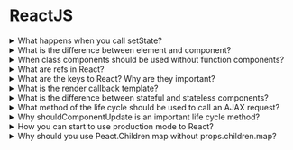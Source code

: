 # ReactJS

<details>
  <summary>What happens when you call setState?</summary>

  Firstly, when setState function called, React contacts a state and new state props, after that to start the agreement process that allows updating a view in one of the most effective ways. For it React generates a new tree of React elements and a comparison of new and old trees between themselves. It allows knowing what changes.

</details>

<details>
  <summary>What is the difference between element and component?</summary>

  Each React element is an object view of a user interface part.
  Each component is a function or class that gets data and returns a React element.

</details>

<details>
  <summary>When class components should be used without function components?</summary>

  Class components are used if it has to work with state and life cycle methods. For all of the other cases have to be used function components. One of the most important reasons to use a functional style is a minimization process. It is easier to minimize functions then classes.
  *Note*: Last versions of the React allows using hooks for a rendering optimization and a state using.

</details>

<details>
  <summary>What are refs in React?</summary>

  A ref is an optional component's param that allows access to a DOM element or a component state. A value is a callback function that gets a link to the DOM element or the component as a first function argument.
  *Note:* It is bad practice to use ref. So, to use a callback mechanism for getting a child state property.

</details>

<details>
  <summary>What are the keys to React? Why are they important?</summary>

  Keys are a unique identification of a component array. They are significant because the keys allow optimizing the rendering process. For example, without keys when the order in the component array, all elements would be rerendered. So keys allow being sure that rerender is needed.

</details>

<details>
  <summary>What is the render callback template?</summary>

  In this way, to use a callback function as a child component. So, children's props should be a function.

</details>

<details>
  <summary>What is the difference between stateful and stateless components?</summary>

  The stateful component has an inner state. Unlike, the stateless component does not have it.

</details>

<details>
  <summary>What method of the life cycle should be used to call an AJAX request?</summary>

  There are two lifecycle methods for AJAX requests.
  First and the best is componentDidMount.
  Second is componentWillMount. There are a few reasons why it is a bad idea:
  1. Firstly, there is not a conviction about when this method exactly would be called;
  2. There can be a situation when a request wouldn't resolve when a component tries to call setState or render a component.


</details>

<details>
  <summary>Why shouldComponentUpdate is an important life cycle method?</summary>

  The shouldComponentUpdate allows controlling the compressing process of the current and his children when there is a conviction that the component had not had to be changed. So, for it, shouldComponentUpdate has to return false.

</details>

<details>
  <summary>How you can start to use production mode to React?</summary>

  ...in progress

</details>

<details>
  <summary>Why should you use Peact.Children.map without props.children.map?</summary>

  ...in progress

</details>
